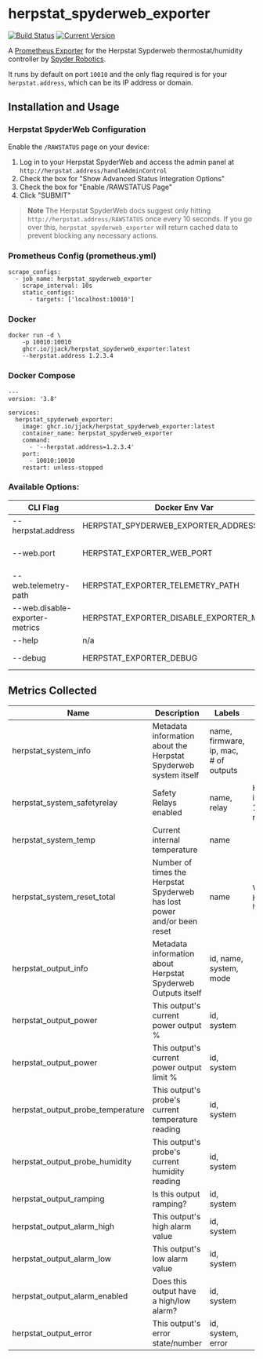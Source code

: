 # herpstat_spyderweb_exporter
[![Build Status](https://github.com/jjack/herpstat_spyderweb_exporter/actions/workflows/docker-build.yml/badge.svg)](https://github.com/jjack/herpstat_spyderweb_exporter/actions/workflows/docker-build.yml)
[![Current Version](https://img.shields.io/badge/Version-v0.0.1-brightgreen)](https://github.com/jjack/herpstat_spyderweb_exporter/releases/latest)

A [Prometheus Exporter](https://prometheus.io/) for the Herpstat Sypderweb thermostat/humidity controller by [Spyder Robotics](https://spyderrobotics.com/).

It runs by default on port `10010` and the only flag required is for your `herpstat.address`, which can be its IP address or domain.

## Installation and Usage

### Herpstat SpyderWeb Configuration

Enable the `/RAWSTATUS` page on your device:
1. Log in to your Herpstat SpyderWeb and access the admin panel at `http://herpstat.address/handleAdminControl`
2. Check the box for "Show Advanced Status Integration Options"
3. Check the box for "Enable /RAWSTATUS Page"
4. Click "SUBMIT"

> **Note**
> The Herpstat SpyderWeb docs suggest only hitting `http://herpstat.address/RAWSTATUS` once every 10 seconds. If you go over this, `herpstat_spyderweb_exporter` will return cached data to prevent blocking any necessary actions.

### Prometheus Config (prometheus.yml)

```
scrape_configs:
  - job_name: herpstat_spyderweb_exporter
    scrape_interval: 10s
    static_configs:
      - targets: ['localhost:10010']
```

### Docker
```
docker run -d \
    -p 10010:10010 
    ghcr.io/jjack/herpstat_spyderweb_exporter:latest
    --herpstat.address 1.2.3.4
```

### Docker Compose
```
---
version: '3.8'

services:
  herpstat_spyderweb_exporter:
    image: ghcr.io/jjack/herpstat_spyderweb_exporter:latest
    container_name: herpstat_spyderweb_exporter
    command:
      - '--herpstat.address=1.2.3.4'
    port:
      - 10010:10010
    restart: unless-stopped
```

### Available Options:
|  CLI Flag | Docker Env Var | Description  |  Default |  Required |
|---|---|---|---|---|
| --herpstat.address | HERPSTAT_SPYDERWEB_EXPORTER_ADDRESS | Address of your Herpstat Spyderweb |  | YES |
| --web.port | HERPSTAT_EXPORTER_WEB_PORT | The port on which herpstat_spyderweb_exporter listens | 10010 |  |
| --web.telemetry-path | HERPSTAT_EXPORTER_TELEMETRY_PATH | The path on whcih herpstat_spyderweb_exporter exposes metrics. | /metrics |  |
| --web.disable-exporter-metrics | HERPSTAT_EXPORTER_DISABLE_EXPORTER_METRICS |Exclude metrics about the exporter itself (promhttp_*, process_*, go_*). | no |  |
| --help | n/a | Show context-sensitive help | no | |
| --debug | HERPSTAT_EXPORTER_DEBUG | Enable debugging log output. (It's noisy!) | no | |


## Metrics Collected

| Name | Description | Labels | Misc Info |
|---|---|---|---|
| herpstat_system_info | Metadata information about the Herpstat Spyderweb system itself | name, firmware, ip, mac, # of outputs | |
| herpstat_system_safetyrelay  | Safety Relays enabled | name, relay | Has a value of 0 until a relay is triggered. Then it becomes 1 and "relay" becomes the relay message.|
| herpstat_system_temp  | Current internal temperature | name | |
| herpstat_system_reset_total  | Number of times the Herpstat Spyderweb has lost power and/or been reset | name |  Value comes from the Herpstat, not `herpstat_spyderweb_exporter` |
| herpstat_output_info | Metadata information about Herpstat Spyderweb Outputs itself | id, name, system, mode | |
| herpstat_output_power | This output's current power output % | id, system | |
| herpstat_output_power | This output's current power output limit % | id, system | |
| herpstat_output_probe_temperature | This output's probe's current temperature reading | id, system | |
| herpstat_output_probe_humidity | This output's probe's current humidity reading | id, system | |
| herpstat_output_ramping  | Is this output ramping? | id, system | |
| herpstat_output_alarm_high  | This output's high alarm value | id, system | |
| herpstat_output_alarm_low  | This output's low alarm value | id, system | |
| herpstat_output_alarm_enabled  | Does this output have a high/low alarm? | id, system | |
| herpstat_output_error | This output's error state/number | id, system, error | |
